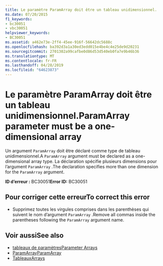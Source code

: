 ```yaml
---
title: Le paramètre ParamArray doit être un tableau unidimensionnel.
ms.date: 07/20/2015
f1_keywords:
- bc30051
- vbc30051
helpviewer_keywords:
- BC30051
ms.assetid: a462e73e-2ff4-45ee-916f-56642dc5688c
ms.openlocfilehash: ba392d3a1a30ed3edd015e4be4c4e25de9d20231
ms.sourcegitcommit: 2701302a99cafbe0d86d53d540eb0fa7e9b46b36
ms.translationtype: MT
ms.contentlocale: fr-FR
ms.lasthandoff: 04/28/2019
ms.locfileid: "64623873"
---
```

# <a name="paramarray-parameter-must-be-a-one-dimensional-array"></a><span data-ttu-id="f71f1-102">Le paramètre ParamArray doit être un tableau unidimensionnel.</span><span class="sxs-lookup"><span data-stu-id="f71f1-102">ParamArray parameter must be a one-dimensional array</span></span>
<span data-ttu-id="f71f1-103">Un argument `ParamArray` doit être déclaré comme type de tableau unidimensionnel.</span><span class="sxs-lookup"><span data-stu-id="f71f1-103">A `ParamArray` argument must be declared as a one-dimensional array type.</span></span> <span data-ttu-id="f71f1-104">La déclaration spécifie plusieurs dimensions pour l’argument `ParamArray` .</span><span class="sxs-lookup"><span data-stu-id="f71f1-104">The declaration specifies more than one dimension for the `ParamArray` argument.</span></span>  
  
 <span data-ttu-id="f71f1-105">**ID d’erreur :** BC30051</span><span class="sxs-lookup"><span data-stu-id="f71f1-105">**Error ID:** BC30051</span></span>  
  
## <a name="to-correct-this-error"></a><span data-ttu-id="f71f1-106">Pour corriger cette erreur</span><span class="sxs-lookup"><span data-stu-id="f71f1-106">To correct this error</span></span>  
  
- <span data-ttu-id="f71f1-107">Supprimez toutes les virgules comprises dans les parenthèses qui suivent le nom d’argument `ParamArray` .</span><span class="sxs-lookup"><span data-stu-id="f71f1-107">Remove all commas inside the parentheses following the `ParamArray` argument name.</span></span>  
  
## <a name="see-also"></a><span data-ttu-id="f71f1-108">Voir aussi</span><span class="sxs-lookup"><span data-stu-id="f71f1-108">See also</span></span>

- [<span data-ttu-id="f71f1-109">tableaux de paramètres</span><span class="sxs-lookup"><span data-stu-id="f71f1-109">Parameter Arrays</span></span>](../../visual-basic/programming-guide/language-features/procedures/parameter-arrays.md)
- [<span data-ttu-id="f71f1-110">ParamArray</span><span class="sxs-lookup"><span data-stu-id="f71f1-110">ParamArray</span></span>](../../visual-basic/language-reference/modifiers/paramarray.md)
- [<span data-ttu-id="f71f1-111">Tableaux</span><span class="sxs-lookup"><span data-stu-id="f71f1-111">Arrays</span></span>](../../visual-basic/programming-guide/language-features/arrays/index.md)
